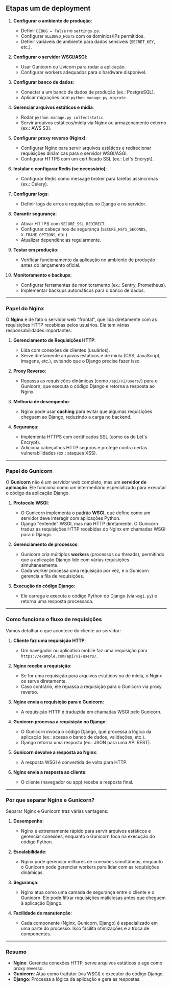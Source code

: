 ## Etapas um de deployment

1. **Configurar o ambiente de produção**:
    
    - Definir `DEBUG = False` no `settings.py`.
    - Configurar `ALLOWED_HOSTS` com os domínios/IPs permitidos.
    - Definir variáveis de ambiente para dados sensíveis (`SECRET_KEY`, etc.).
2. **Configurar o servidor WSGI/ASGI**:
    
    - Usar Gunicorn ou Uvicorn para rodar a aplicação.
    - Configurar workers adequados para o hardware disponível.
3. **Configurar banco de dados**:
    
    - Conectar a um banco de dados de produção (ex.: PostgreSQL).
    - Aplicar migrações com `python manage.py migrate`.
4. **Gerenciar arquivos estáticos e mídia**:
    
    - Rodar `python manage.py collectstatic`.
    - Servir arquivos estáticos/mídia via Nginx ou armazenamento externo (ex.: AWS S3).
5. **Configurar proxy reverso (Nginx)**:
    
    - Configurar Nginx para servir arquivos estáticos e redirecionar requisições dinâmicas para o servidor WSGI/ASGI.
    - Configurar HTTPS com um certificado SSL (ex.: Let's Encrypt).
6. **Instalar e configurar Redis (se necessário)**:
    
    - Configurar Redis como message broker para tarefas assíncronas (ex.: Celery).
7. **Configurar logs**:
    
    - Definir logs de erros e requisições no Django e no servidor.
8. **Garantir segurança**:
    
    - Ativar HTTPS com `SECURE_SSL_REDIRECT`.
    - Configurar cabeçalhos de segurança (`SECURE_HSTS_SECONDS`, `X_FRAME_OPTIONS`, etc.).
    - Atualizar dependências regularmente.
9. **Testar em produção**:
    
    - Verificar funcionamento da aplicação no ambiente de produção antes do lançamento oficial.
10. **Monitoramento e backups**:
    
    - Configurar ferramentas de monitoramento (ex.: Sentry, Prometheus).
    - Implementar backups automáticos para o banco de dados.

---

### **Papel do Nginx**

O **Nginx** é de fato o servidor web "frontal", que lida diretamente com as requisições HTTP recebidas pelos usuários. Ele tem várias responsabilidades importantes:

1. **Gerenciamento de Requisições HTTP**:
    
    - Lida com conexões de clientes (usuários).
    - Serve diretamente arquivos estáticos e de mídia (CSS, JavaScript, imagens, etc.), evitando que o Django precise fazer isso.
2. **Proxy Reverso**:
    
    - Repassa as requisições dinâmicas (como `/api/v1/users/`) para o Gunicorn, que executa o código Django e retorna a resposta ao Nginx.
3. **Melhoria de desempenho**:
    
    - Nginx pode usar **caching** para evitar que algumas requisições cheguem ao Django, reduzindo a carga no backend.
4. **Segurança**:
    
    - Implementa HTTPS com certificados SSL (como os do Let's Encrypt).
    - Adiciona cabeçalhos HTTP seguros e protege contra certas vulnerabilidades (ex.: ataques XSS).

---

### **Papel do Gunicorn**

O **Gunicorn** não é um servidor web completo, mas um **servidor de aplicação**. Ele funciona como um intermediário especializado para executar o código da aplicação Django.

1. **Protocolo WSGI**:
    
    - O Gunicorn implementa o padrão **WSGI**, que define como um servidor deve interagir com aplicações Python.
    - Django "entende" WSGI, mas não HTTP diretamente. O Gunicorn traduz as requisições HTTP recebidas do Nginx em chamadas WSGI para o Django.
2. **Gerenciamento de processos**:
    
    - Gunicorn cria múltiplos **workers** (processos ou threads), permitindo que a aplicação Django lide com várias requisições simultaneamente.
    - Cada worker processa uma requisição por vez, e o Gunicorn gerencia a fila de requisições.
3. **Execução do código Django**:
    
    - Ele carrega e executa o código Python do Django (via `wsgi.py`) e retorna uma resposta processada.

---

### **Como funciona o fluxo de requisições**

Vamos detalhar o que acontece do cliente ao servidor:

1. **Cliente faz uma requisição HTTP**:
    
    - Um navegador ou aplicativo mobile faz uma requisição para `https://example.com/api/v1/users/`.
2. **Nginx recebe a requisição**:
    
    - Se for uma requisição para arquivos estáticos ou de mídia, o Nginx os serve diretamente.
    - Caso contrário, ele repassa a requisição para o Gunicorn via proxy reverso.
3. **Nginx envia a requisição para o Gunicorn**:
    
    - A requisição HTTP é traduzida em chamadas WSGI pelo Gunicorn.
4. **Gunicorn processa a requisição no Django**:
    
    - O Gunicorn invoca o código Django, que processa a lógica da aplicação (ex.: acessa o banco de dados, validações, etc.).
    - Django retorna uma resposta (ex.: JSON para uma API REST).
5. **Gunicorn devolve a resposta ao Nginx**:
    
    - A resposta WSGI é convertida de volta para HTTP.
6. **Nginx envia a resposta ao cliente**:
    
    - O cliente (navegador ou app) recebe a resposta final.

---

### **Por que separar Nginx e Gunicorn?**

Separar Nginx e Gunicorn traz várias vantagens:

1. **Desempenho**:
    
    - Nginx é extremamente rápido para servir arquivos estáticos e gerenciar conexões, enquanto o Gunicorn foca na execução do código Python.
2. **Escalabilidade**:
    
    - Nginx pode gerenciar milhares de conexões simultâneas, enquanto o Gunicorn pode gerenciar workers para lidar com as requisições dinâmicas.
3. **Segurança**:
    
    - Nginx atua como uma camada de segurança entre o cliente e o Gunicorn. Ele pode filtrar requisições maliciosas antes que cheguem à aplicação Django.
4. **Facilidade de manutenção**:
    
    - Cada componente (Nginx, Gunicorn, Django) é especializado em uma parte do processo. Isso facilita otimizações e a troca de componentes.

___
### **Resumo**

- **Nginx**: Gerencia conexões HTTP, serve arquivos estáticos e age como proxy reverso.
- **Gunicorn**: Atua como tradutor (via WSGI) e executor do código Django.
- **Django**: Processa a lógica da aplicação e gera as respostas.
